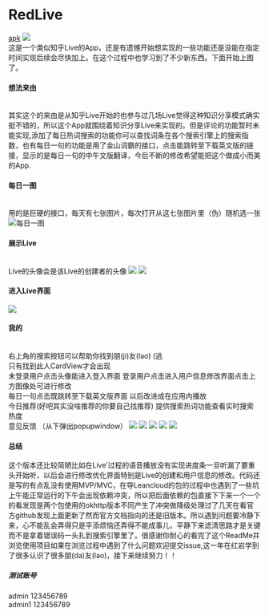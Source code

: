 # RedLive
[apk](https://github.com/tecmry/RedLive/raw/master/file/app-debug.apk)
![](https://github.com/tecmry/RedLive/blob/master/file/web_hi_res_512.png)
 <br>这是一个类似知乎Live的App，还是有遗憾开始想实现的一些功能还是没能在指定时间实现后续会尽快加上。在这个过程中也学习到了不少新东西。下面开始上图了。
 #### 想法来由
 <br>其实这个的来由是从知乎Live开始的也参与过几场Live觉得这种知识分享模式确实挺不错的，所以这个App就围绕着知识分享Live来实现的。但是评论的功能暂时未能实现,添加了每日热词搜索的功能你可以查找词条在各个搜索引擎上的搜索指数，也有每日一句的功能是用了金山词霸的接口，点击能跳转至下载英文版的链接，显示的是每日一句的中午文版翻译，今后不断的修改希望能把这个做成小而美的App.
 #### 每日一图
 <br>用的是巨硬的接口，每天有七张图片，每次打开从这七张图片里（伪）随机选一张
 ![每日一图](https://github.com/tecmry/RedLive/blob/master/file/main.png)
 #### 展示Live
 <br>Live的头像会是该Live的创建者的头像
![](https://github.com/tecmry/RedLive/blob/master/file/group.png)
![](https://github.com/tecmry/RedLive/blob/master/file/addLive.png)
 ####  进入Live界面
![](https://github.com/tecmry/RedLive/blob/master/file/talk.png)
 ####  我的
 <br>右上角的搜索按钮可以帮助你找到朋(ji)友(lao) (逃 
 <br>只有找到此人CardView才会出现
 <br>未登录用户点击头像能进入登入界面 登录用户点击进入用户信息修改界面点击上方图像处可进行修改
 <br>每日一句点击既跳转至下载英文版界面 以后改进成在应用内播放
 <br>今日推荐(好吧其实没啥推荐的你要自己找推荐)  提供搜索热词功能查看实时搜索热度
 <br>意见反馈 （从下弹出popupwindow）
 ![](https://github.com/tecmry/RedLive/blob/master/file/mine.png)
 ![](https://github.com/tecmry/RedLive/blob/master/file/back.png)
 ![](https://github.com/tecmry/RedLive/blob/master/file/mineeditor.png)
 ![](https://github.com/tecmry/RedLive/blob/master/file/count.png)
 ![](https://github.com/tecmry/RedLive/blob/master/file/userimage.png)
 
 #### 总结
 这个版本还比较简陋比如在Live'过程的语音播放没有实现进度条一旦听漏了要重头开始听，以后会进行修改优化界面特别是Live的创建和用户信息的修改。代码还是写的有点乱没有使用MVP/MVC，在导Leancloud的包的过程中也遇到了一些坑上午能正常运行的下午会出现依赖冲突，所以把后面依赖的包直接下下来一个一个的看发现是两个包使用的okhttp版本不同产生了冲突做降级处理过了几天在看官方github发现上面更新了然而官方文档指向的还是旧版本。所以遇到问题要冷静下来，心不能乱会弄得只是平添烦恼还弄得不能成事儿，平静下来滤清思路才是关键而不是拿着错误码一头扎到搜索引擎里了。很感谢你耐心的看完了这个ReadMe并浏览使用项目如果在浏览过程中遇到了什么问题欢迎提交issue,这一年在红岩学到了很多认识了很多朋(da)友(lao)，接下来继续努力！！
##### 测试账号
admin 123456789
<br> admin1 123456789
